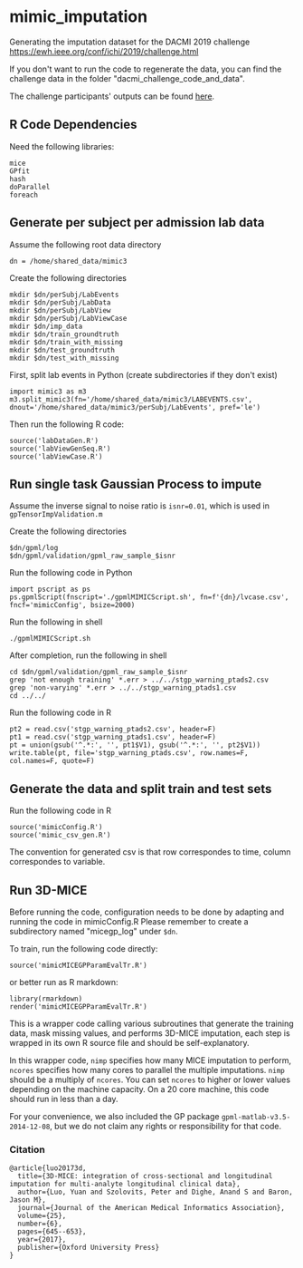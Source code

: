 # mimic_imputation
Generating the imputation dataset for the DACMI 2019 challenge <https://ewh.ieee.org/conf/ichi/2019/challenge.html>

If you don't want to run the code to regenerate the data, you can find the challenge data in the folder "dacmi_challenge_code_and_data".

The challenge participants' outputs can be found [here](https://www.dropbox.com/s/fx6r80lumo8cu2s/DACMI_results_submissions.zip?dl=0).

## R Code Dependencies
Need the following libraries:
```
mice
GPfit
hash
doParallel
foreach
```

## Generate per subject per admission lab data
Assume the following root data directory
```
dn = /home/shared_data/mimic3
```

Create the following directories
```
mkdir $dn/perSubj/LabEvents
mkdir $dn/perSubj/LabData
mkdir $dn/perSubj/LabView
mkdir $dn/perSubj/LabViewCase
mkdir $dn/imp_data
mkdir $dn/train_groundtruth
mkdir $dn/train_with_missing
mkdir $dn/test_groundtruth
mkdir $dn/test_with_missing
```
First, split lab events in Python (create subdirectories if they don't exist)
```
import mimic3 as m3
m3.split_mimic3(fn='/home/shared_data/mimic3/LABEVENTS.csv', dnout='/home/shared_data/mimic3/perSubj/LabEvents', pref='le')
```
Then run the following R code:
```
source('labDataGen.R')
source('labViewGenSeq.R')
source('labViewCase.R')
```

## Run single task Gaussian Process to impute
Assume the inverse signal to noise ratio is ```isnr=0.01```, which is used in ```gpTensorImpValidation.m```

Create the following directories
```
$dn/gpml/log
$dn/gpml/validation/gpml_raw_sample_$isnr
```
Run the following code in Python
```
import pscript as ps
ps.gpmlScript(fnscript='./gpmlMIMICScript.sh', fn=f'{dn}/lvcase.csv', fncf='mimicConfig', bsize=2000)
```
Run the following in shell
```
./gpmlMIMICScript.sh
```
After completion, run the following in shell
```
cd $dn/gpml/validation/gpml_raw_sample_$isnr
grep 'not enough training' *.err > ../../stgp_warning_ptads2.csv
grep 'non-varying' *.err > ../../stgp_warning_ptads1.csv
cd ../../
```
Run the following code in R
```
pt2 = read.csv('stgp_warning_ptads2.csv', header=F)
pt1 = read.csv('stgp_warning_ptads1.csv', header=F)
pt = union(gsub('^.*:', '', pt1$V1), gsub('^.*:', '', pt2$V1))
write.table(pt, file='stgp_warning_ptads.csv', row.names=F, col.names=F, quote=F)
```

## Generate the data and split train and test sets
Run the following code in R
```
source('mimicConfig.R')
source('mimic_csv_gen.R')
```

The convention for generated csv is that row correspondes to time, column correspondes to variable.

## Run 3D-MICE
Before running the code, configuration needs to be done by adapting and running the code in mimicConfig.R Please remember to create a subdirectory named "micegp_log" under ```$dn```.

To train, run the following code directly:
```
source('mimicMICEGPParamEvalTr.R')
```
or better run as R markdown:
```
library(rmarkdown)
render('mimicMICEGPParamEvalTr.R')
```

This is a wrapper code calling various subroutines that generate the training data, mask missing values, and performs 3D-MICE imputation, each step is wrapped in its own R source file and should be self-explanatory.

In this wrapper code, ```nimp``` specifies how many MICE imputation to perform, ```ncores``` specifies how many cores to parallel the multiple imputations. ```nimp``` should be a multiply of ```ncores```. You can set ```ncores``` to higher or lower values depending on the machine capacity. On a 20 core machine, this code should run in less than a day.

For your convenience, we also included the GP package ```gpml-matlab-v3.5-2014-12-08```, but we do not claim any rights or responsibility for that code.

### Citation
```
@article{luo20173d,
  title={3D-MICE: integration of cross-sectional and longitudinal imputation for multi-analyte longitudinal clinical data},
  author={Luo, Yuan and Szolovits, Peter and Dighe, Anand S and Baron, Jason M},
  journal={Journal of the American Medical Informatics Association},
  volume={25},
  number={6},
  pages={645--653},
  year={2017},
  publisher={Oxford University Press}
}
```
